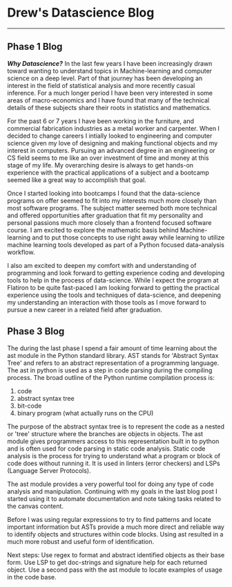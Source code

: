 # Drew's Datascience Blog
-----------------------------------------
## Phase 1 Blog

***_Why Datascience?_***
In the last few years I have been increasingly drawn toward wanting to understand
topics in Machine-learning and computer science on a deep level. Part of that
journey has been developing an interest in the field of statistical analysis
and more recently casual inference. For a much longer period I have been very
interested in some areas of macro-economics and I have found that many of the
technical details of these subjects share their roots in statistics and mathematics.

For the past 6 or 7 years I have been working in the furniture, and commercial
fabrication industries as a metal worker and carpenter. When I decided to change
careers I intially looked to engineering and computer science given my love of
designing and making functional objects and my interest in computers. Pursuing an
advanced degree in an engineering or CS field seems to me like an over investment
of time and money at this stage of my life. My overarching desire is always to get
hands-on experience with the practical applications of a subject and a bootcamp
seemed like a great way to accomplish that goal.

Once I started looking into bootcamps I found that the data-science programs on
offer seemed to fit into my interests much more closely than most software programs.
The subject matter seemed both more technical and offered opportunities after 
graduation that fit my personality and personal passions much more closely than
a frontend focused software course. I am excited to explore the mathematic basis
behind Machine-learning and to put those concepts to use right away while learning
to utilize machine learning tools developed as part of a Python focused data-analysis
workflow.

I also am excited to deepen my comfort with and understanding of programming and look
forward to getting experience coding and developing tools to help in the process of
data-science. While I expect the program at Flatiron to be quite fast-paced I am
looking forward to getting the practical experience using the tools and techniques
of data-science, and deepening my understanding an interaction with those tools as
I move forward to pursue a new career in a related field after graduation.

## Phase 3 Blog

The during the last phase I spend a fair amount of time learning about the ast module
in the Python standard library. AST stands for 'Abstract Syntax Tree' and refers to an
abstract representation of a programming language. The ast in python is used as a step
in code parsing during the compiling process. The broad outline of the Python runtime
compilation process is:
1. code
2. abstract syntax tree
3. bit-code
4. binary program (what actually runs on the CPU)

The purpose of the abstract syntax tree is to represent the code as a nested or 'tree'
structure where the branches are objects in objects. The ast module gives programmers
access to this representation built in to python and is often used for code parsing
in static code analysis. Static code analysis is the process for trying to understand
what a program or block of code does without running it. It is used in linters (error
checkers) and LSPs (Language Server Protocols).

The ast module provides a very powerful tool for doing any type of code analysis and
manipulation. Continuing with my goals in the last blog post I started using it to
automate documentation and note taking tasks related to the canvas content. 

Before I was using regular expressions to try to find patterns and locate important
information but ASTs provide a much more direct and reliable way to identify objects
and structures within code blocks. Using ast resulted in a much more robust and useful
form of identification.

Next steps:
Use regex to format and abstract identified objects as their base form.
Use LSP to get doc-strings and signature help for each returned object.
Use a second pass with the ast module to locate examples of usage in the code base.
